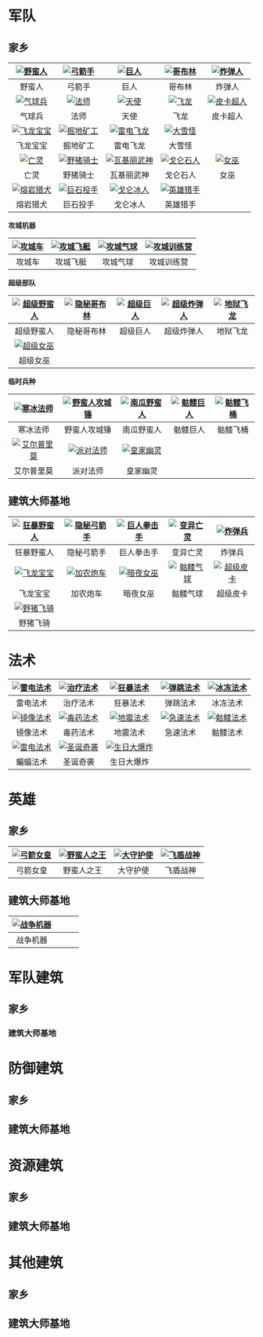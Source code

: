 # 军队

## 家乡

|[![野蛮人](/wiki/Troops/HomeVillage/Barbarian/icon.png "野蛮人")](/wiki/Troops/HomeVillage/Barbarian/wiki.md)|[![弓箭手](/wiki/Troops/HomeVillage/Archer/icon.png "弓箭手")](/wiki/Troops/HomeVillage/Archer/wiki.md)|[![巨人](/wiki/Troops/HomeVillage/Giant/icon.png "巨人")](/wiki/Troops/HomeVillage/Giant/wiki.md)|[![哥布林](/wiki/Troops/HomeVillage/Goblin/icon.png "哥布林")](/wiki/Troops/HomeVillage/Goblin/wiki.md)|[![炸弹人](/wiki/Troops/HomeVillage/WallBreaker/icon.png "炸弹人")](/wiki/Troops/HomeVillage/WallBreaker/wiki.md)|
|:-:|:-:|:-:|:-:|:-:|
|野蛮人|弓箭手|巨人|哥布林|炸弹人|
[![气球兵](/wiki/Troops/HomeVillage/Balloon/icon.png "气球兵")](/wiki/Troops/HomeVillage/Balloon/wiki.md)|[![法师](/wiki/Troops/HomeVillage/Wizard/icon.png "法师")](/wiki/Troops/HomeVillage/Wizard/wiki.md)|[![天使](/wiki/Troops/HomeVillage/Healer/icon.png "天使")](/wiki/Troops/HomeVillage/Healer/wiki.md)|[![飞龙](/wiki/Troops/HomeVillage/Dragon/icon.png "飞龙")](/wiki/Troops/HomeVillage/Dragon/wiki.md)|[![皮卡超人](/wiki/Troops/HomeVillage/PEKKA/icon.png "皮卡超人")](/wiki/Troops/HomeVillage/PEKKA/wiki.md)|
|气球兵|法师|天使|飞龙|皮卡超人|
[![飞龙宝宝](/wiki/Troops/HomeVillage/BabyDragon/icon.png "飞龙宝宝")](/wiki/Troops/HomeVillage/BabyDragon/wiki.md)|[![掘地矿工](/wiki/Troops/HomeVillage/Miner/icon.png "掘地矿工")](/wiki/Troops/HomeVillage/Miner/wiki.md)|[![雷电飞龙](/wiki/Troops/HomeVillage/ElectroDragon/icon.png "雷电飞龙")](/wiki/Troops/HomeVillage/ElectroDragon/wiki.md)|[![大雪怪](/wiki/Troops/HomeVillage/Yeti/icon.png "大雪怪")](/wiki/Troops/HomeVillage/Yeti/wiki.md)|
飞龙宝宝|掘地矿工|雷电飞龙|大雪怪|
|[![亡灵](/wiki/Troops/HomeVillage/Gargoyle/icon.png "亡灵")](/wiki/Troops/HomeVillage/Gargoyle/wiki.md)|[![野猪骑士](/wiki/Troops/HomeVillage/BoarRider/icon.png "野猪骑士")](/wiki/Troops/HomeVillage/BoarRider/wiki.md)|[![瓦基丽武神](/wiki/Troops/HomeVillage/Valkyrie/icon.png "瓦基丽武神")](/wiki/Troops/HomeVillage/Valkyrie/wiki.md)|[![戈仑石人](/wiki/Troops/HomeVillage/Golem/icon.png "戈仑石人")](/wiki/Troops/HomeVillage/Golem/wiki.md)|[![女巫](/wiki/Troops/HomeVillage/Witch/icon.png "女巫")](/wiki/Troops/HomeVillage/Witch/wiki.md)|
|亡灵|野猪骑士|瓦基丽武神|戈仑石人|女巫|
|[![熔岩猎犬](/wiki/Troops/HomeVillage/LavaHound/icon.png "熔岩猎犬")](/wiki/Troops/HomeVillage/LavaHound/wiki.md)|[![巨石投手](/wiki/Troops/HomeVillage/Bowler/icon.png "巨石投手")](/wiki/Troops/HomeVillage/Bowler/wiki.md)|[![戈仑冰人](/wiki/Troops/HomeVillage/IceGolem/icon.png "戈仑冰人")](/wiki/Troops/HomeVillage/IceGolem/wiki.md)|[![英雄猎手](/wiki/Troops/HomeVillage/Headhunter/icon.png "英雄猎手")](/wiki/Troops/HomeVillage/Headhunter/wiki.md)|
|熔岩猎犬|巨石投手|戈仑冰人|英雄猎手|

**攻城机器**

|[![攻城车](/wiki/Troops/HomeVillage/WallWrecker/icon.png "攻城车")](/wiki/Troops/HomeVillage/WallWrecker/wiki.md)|[![攻城飞艇](/wiki/Troops/HomeVillage/BattleBlimp/icon.png "攻城飞艇")](/wiki/Troops/HomeVillage/BattleBlimp/wiki.md)|[![攻城气球](/wiki/Troops/HomeVillage/StoneSlammer/icon.png "攻城气球")](/wiki/Troops/HomeVillage/StoneSlammer/wiki.md)|[![攻城训练营](/wiki/Troops/HomeVillage/SiegeBarracks/icon.png "攻城训练营")](/wiki/Troops/HomeVillage/SiegeBarracks/wiki.md)|
|:-:|:-:|:-:|:-:|
|攻城车|攻城飞艇|攻城气球|攻城训练营|

**超级部队**

|[![超级野蛮人](/wiki/Troops/HomeVillage/SuperBarbarian/icon.png "超级野蛮人")](/wiki/Troops/HomeVillage/SuperBarbarian/wiki.md)|[![隐秘哥布林](/wiki/Troops/HomeVillage/SneakyGoblin/icon.png "隐秘哥布林")](/wiki/Troops/HomeVillage/SneakyGoblin/wiki.md)|[![超级巨人](/wiki/Troops/HomeVillage/SuperGiant/icon.png "超级巨人")](/wiki/Troops/HomeVillage/SuperGiant/wiki.md)|[![超级炸弹人](/wiki/Troops/HomeVillage/SuperWallBreaker/icon.png "超级炸弹人")](/wiki/Troops/HomeVillage/SuperWallBreaker/wiki.md)|[![地狱飞龙](/wiki/Troops/HomeVillage/InfernoDragon/icon.png "地狱飞龙")](/wiki/Troops/HomeVillage/InfernoDragon/wiki.md)|
|:-:|:-:|:-:|:-:|:-:|
|超级野蛮人|隐秘哥布林|超级巨人|超级炸弹人|地狱飞龙|
|[![超级女巫](/wiki/Troops/HomeVillage/SuperWitch/icon.png "超级女巫")](/wiki/Troops/HomeVillage/SuperWitch/wiki.md)|
|超级女巫|


**临时兵种**

|[![寒冰法师](/wiki/Troops/HomeVillage/IceWizard/icon.png "寒冰法师")](/wiki/Troops/HomeVillage/IceWizard/wiki.md)|[![野蛮人攻城锤](/wiki/Troops/HomeVillage/BattleRam/icon.png "野蛮人攻城锤")](/wiki/Troops/HomeVillage/BattleRam/wiki.md)|[![南瓜野蛮人](/wiki/Troops/HomeVillage/PumpkinBarbarian/icon.png "南瓜野蛮人")](/wiki/Troops/HomeVillage/PumpkinBarbarian/wiki.md)|[![骷髅巨人](/wiki/Troops/HomeVillage/GiantSkeleton/icon.png "骷髅巨人")](/wiki/Troops/HomeVillage/GiantSkeleton/wiki.md)|[![骷髅飞桶](/wiki/Troops/HomeVillage/SkeletonBarrel/icon.png "骷髅飞桶")](/wiki/Troops/HomeVillage/SkeletonBarrel/wiki.md)|
|:-:|:-:|:-:|:-:|:-:|
|寒冰法师|野蛮人攻城锤|南瓜野蛮人|骷髅巨人|骷髅飞桶|
|[![艾尔普里莫](/wiki/Troops/HomeVillage/ElPrimo/icon.png "艾尔普里莫")](/wiki/Troops/HomeVillage/ElPrimo/wiki.md)|[![派对法师](/wiki/Troops/HomeVillage/PartyWizard/icon.png "派对法师")](/wiki/Troops/HomeVillage/PartyWizard/wiki.md)|[![皇家幽灵](/wiki/Troops/HomeVillage/RoyalGhost/icon.png "皇家幽灵")](/wiki/Troops/HomeVillage/RoyalGhost/wiki.md)|
|艾尔普里莫|派对法师|皇家幽灵|


## 建筑大师基地

|[![狂暴野蛮人](/wiki/Troops/BuilderBase/RagedBarbarian/icon.png "狂暴野蛮人")](/wiki/Troops/BuilderBase/RagedBarbarian/wiki.md)|[![隐秘弓箭手](/wiki/Troops/BuilderBase/SneakyArcher/icon.png "隐秘弓箭手")](/wiki/Troops/BuilderBase/SneakyArcher/wiki.md)|[![巨人拳击手](/wiki/Troops/BuilderBase/BoxerGiant/icon.png "巨人拳击手")](/wiki/Troops/BuilderBase/BoxerGiant/wiki.md)|[![变异亡灵](/wiki/Troops/BuilderBase/BetaMinion/icon.png "变异亡灵")](/wiki/Troops/BuilderBase/BetaMinion/wiki.md)|[![炸弹兵](/wiki/Troops/BuilderBase/Bomber/icon.png "炸弹兵")](/wiki/Troops/BuilderBase/Bomber/wiki.md)|
|:-:|:-:|:-:|:-:|:-:|
|狂暴野蛮人|隐秘弓箭手|巨人拳击手|变异亡灵|炸弹兵|
|[![飞龙宝宝](/wiki/Troops/BuilderBase/BabyDragon/icon.png "飞龙宝宝")](/wiki/Troops/BuilderBase/BabyDragon/wiki.md)|[![加农炮车](/wiki/Troops/BuilderBase/CannonCart/icon.png "加农炮车")](/wiki/Troops/BuilderBase/CannonCart/wiki.md)|[![暗夜女巫](/wiki/Troops/BuilderBase/NightWitch/icon.png "暗夜女巫")](/wiki/Troops/BuilderBase/NightWitch/wiki.md)|[![骷髅气球](/wiki/Troops/BuilderBase/DropShip/icon.png "骷髅气球")](/wiki/Troops/BuilderBase/DropShip/wiki.md)|[![超级皮卡](/wiki/Troops/BuilderBase/SuperPEKKA/icon.png "超级皮卡")](/wiki/Troops/BuilderBase/SuperPEKKA/wiki.md)|
|飞龙宝宝|加农炮车|暗夜女巫|骷髅气球|超级皮卡|
[![野猪飞骑](/wiki/Troops/BuilderBase/HogGlider/icon.png "野猪飞骑")](/wiki/Troops/BuilderBase/HogGlider/wiki.md)|
|野猪飞骑|

# 法术

|[![雷电法术](/wiki/Spells/LightningSpell/icon.png "雷电法术")](/wiki/Spells/LightningSpell/wiki.md)|[![治疗法术](/wiki/Spells/HealingSpell/icon.png "治疗法术")](/wiki/Spells/HealingSpell/wiki.md)|[![狂暴法术](/wiki/Spells/RageSpell/icon.png "狂暴法术")](/wiki/Spells/RageSpell/wiki.md)|[![弹跳法术](/wiki/Spells/JumpSpell/icon.png "弹跳法术")](/wiki/Spells/JumpSpell/wiki.md)|[![冰冻法术](/wiki/Spells/FreezeSpell/icon.png "冰冻法术")](/wiki/Spells/FreezeSpell/wiki.md)|
|:-:|:-:|:-:|:-:|:-:|
|雷电法术|治疗法术|狂暴法术|弹跳法术|冰冻法术|
|[![镜像法术](/wiki/Spells/CloneSpell/icon.png "镜像法术")](/wiki/Spells/CloneSpell/wiki.md)|[![毒药法术](/wiki/Spells/PoisonSpell/icon.png "毒药法术")](/wiki/Spells/PoisonSpell/wiki.md)|[![地震法术](/wiki/Spells/EarthquakeSpell/icon.png "地震法术")](/wiki/Spells/EarthquakeSpell/wiki.md)|[![急速法术](/wiki/Spells/HasteSpell/icon.png "急速法术")](/wiki/Spells/HasteSpell/wiki.md)|[![骷髅法术](/wiki/Spells/SkeletonSpell/icon.png "骷髅法术")](/wiki/Spells/SkeletonSpell/wiki.md)|
|镜像法术|毒药法术|地震法术|急速法术|骷髅法术|
|[![雷电法术](/wiki/Spells/BatSpell/icon.png "雷电法术")](/wiki/Spells/BatSpell/wiki.md)|[![圣诞奇袭](/wiki/Spells/Santa'sSurprise/icon.png "圣诞奇袭")](/wiki/Spells/Santa'sSurprise/wiki.md)|[![生日大爆炸](/wiki/Spells/BirthdayBoom/icon.png "生日大爆炸")](/wiki/Spells/BirthdayBoom/wiki.md)|
|蝙蝠法术|圣诞奇袭|生日大爆炸|


# 英雄

## 家乡

|[![弓箭女皇](/wiki/Heroes/ArcherQueen/icon.png "弓箭女皇")](/wiki/Heroes/ArcherQueen/wiki.md)|    [![野蛮人之王](/wiki/Heroes/BarbarianKing/icon.png "野蛮人之王")](/wiki/Heroes/BarbarianKing/wiki.md)| [![大守护使](/wiki/Heroes/GrandWarden/icon.png "大守护使")](/wiki/Heroes/GrandWarden/wiki.md)|   [![飞盾战神](/wiki/Heroes/RoyalChampion/icon.png "飞盾战神")](/wiki/Heroes/RoyalChampion/wiki.md)
|:-:|:-:|:-:|:-:|
|弓箭女皇|野蛮人之王|大守护使|飞盾战神|

## 建筑大师基地
|[![战争机器](/wiki/Heroes/BattleMachine/icon.png "战争机器")](/wiki/Heroes/BattleMachine/wiki.md)| | | |
|:-:|:-:|:-:|:-:|
|战争机器|


# 军队建筑

## 家乡

### 建筑大师基地


# 防御建筑

## 家乡

## 建筑大师基地


# 资源建筑

## 家乡

## 建筑大师基地


# 其他建筑

## 家乡

## 建筑大师基地